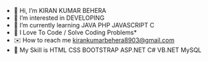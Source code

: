 - 👋 Hi, I’m KIRAN KUMAR BEHERA 
- 👀 I’m interested in DEVELOPING 
- 🌱 I’m currently learning JAVA PHP JAVASCRIPT C
- 💞️ I Love To Code / Solve Coding Problems* 
- ✉️ How to reach me kirankumarbehera8903@gmail.com
- 🧠 My Skill is HTML CSS BOOTSTRAP ASP.NET C# VB.NET MySQL 



